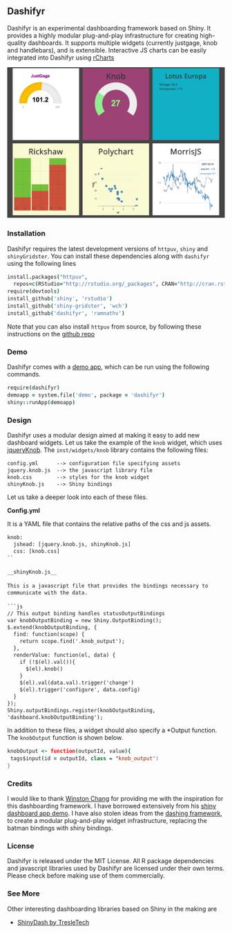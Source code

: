 ## Dashifyr

Dashifyr is an experimental dashboarding framework based on Shiny. It provides a highly modular plug-and-play infrastructure for creating high-quality dashboards. It supports multiple widgets (currently justgage, knob and handlebars), and is extensible. Interactive JS charts can be easily integrated into Dashifyr using [rCharts](http://github.com/ramnathv/rCharts) 

![screenshot](inst/demo/demo.png)

### Installation

Dashifyr requires the latest development versions of `httpuv`, `shiny` and `shinyGridster`. You can install these dependencies along with `dashifyr` using the following lines

```coffee
install.packages("httpuv", 
  repos=c(RStudio="http://rstudio.org/_packages", CRAN="http://cran.rstudio.com/"))
require(devtools)
install_github('shiny', 'rstudio')
install_github('shiny-gridster', 'wch')
install_github('dashifyr', 'ramnathv')
```

Note that you can also install `httpuv` from source, by following these instructions on the [github repo](https://github.com/rstudio/httpuv)

### Demo

Dashifyr comes with a [demo app](https://github.com/ramnathv/dashifyr/tree/master/inst/demo), which can be run using the following commands.

```coffee
require(dashifyr)
demoapp = system.file('demo', package = 'dashifyr')
shiny::runApp(demoapp)
```

### Design

Dashifyr uses a modular design aimed at making it easy to add new dashboard widgets. Let us take the example of the `knob` widget, which uses [jqueryKnob](http://anthonyterrien.com/knob/). The `inst/widgets/knob` library contains the following files:

```
config.yml      --> configuration file specifying assets
jquery.knob.js  --> the javascript library file
knob.css        --> styles for the knob widget
shinyKnob.js    --> Shiny bindings 
```

Let us take a deeper look into each of these files.

__Config.yml__

It is a YAML file that contains the relative paths of the css and js assets. 

```
knob:
  jshead: [jquery.knob.js, shinyKnob.js]
  css: [knob.css]
``

__shinyKnob.js__

This is a javascript file that provides the bindings necessary to communicate with the data.

```js
// This output binding handles statusOutputBindings
var knobOutputBinding = new Shiny.OutputBinding();
$.extend(knobOutputBinding, {
  find: function(scope) {
    return scope.find('.knob_output');
  },
  renderValue: function(el, data) {
    if (!$(el).val()){
      $(el).knob()
    }
    $(el).val(data.val).trigger('change')
    $(el).trigger('configure', data.config)
  }
});
Shiny.outputBindings.register(knobOutputBinding, 'dashboard.knobOutputBinding');
```

In addition to these files, a widget should also specify a *Output function. The `knobOutput` function is shown below.

```coffee
knobOutput <- function(outputId, value){
 tags$input(id = outputId, class = "knob_output")
}
```

### Credits

I would like to thank [Winston Chang](https://github.com/wch) for providing me with the inspiration for this dashboarding framework. I have borrowed extensively from his [shiny dashboard app demo](https://github.com/wch/shiny-jsdemo). I have also stolen ideas from the [dashing framework](https://github.com/shopify/dashing), to create a modular plug-and-play widget infrastructure, replacing the batman bindings with shiny bindings.


### License

Dashifyr is released under the MIT License. All R package dependencies and javascript libraries used by Dashifyr are licensed under their own terms. Please check before making use of them commercially.

### See More

Other interesting dashboarding libraries based on Shiny in the making are

- [ShinyDash by TresleTech](https://github.com/trestletech/ShinyDash)